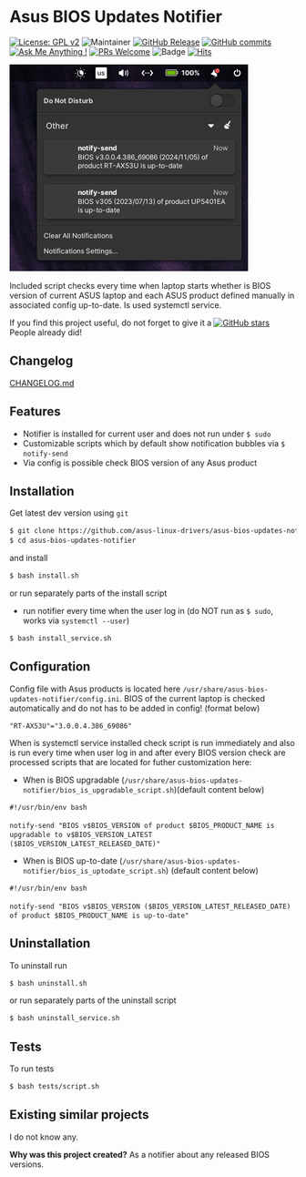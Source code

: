 # Asus BIOS Updates Notifier

[![License: GPL v2](https://img.shields.io/badge/License-GPLv2-blue.svg)](https://www.gnu.org/licenses/old-licenses/gpl-2.0.en.html)
![Maintainer](https://img.shields.io/badge/maintainer-ldrahnik-blue)
[![GitHub Release](https://img.shields.io/github/release/asus-linux-drivers/asus-bios-updates-notifier.svg?style=flat)](https://github.com/asus-linux-drivers/asus-bios-updates-notifier/releases)
[![GitHub commits](https://img.shields.io/github/commits-since/asus-linux-drivers/asus-bios-updates-notifier/v1.1.0.svg)](https://GitHub.com/asus-linux-drivers/asus-bios-updates-notifier/commit/)
[![Ask Me Anything !](https://img.shields.io/badge/Ask%20about-anything-1abc9c.svg)](https://github.com/asus-linux-drivers/asus-bios-updates-notifier/issues/new/choose)
[![PRs Welcome](https://img.shields.io/badge/PRs-welcome-brightgreen.svg?style=flat-square)](http://makeapullrequest.com)
![Badge](https://hitscounter.dev/api/hit?url=https%3A%2F%2Fgithub.com%2Fasus-linux-drivers%2Fasus-bios-updates-notifier&label=Visitors&icon=suit-heart-fill&color=%23e35d6a)
[![Hits](https://hits.seeyoufarm.com/api/count/incr/badge.svg?url=https%3A%2F%2Fgithub.com%2Fasus-linux-drivers%2Fasus-bios-updates-notifier&count_bg=%2379C83D&title_bg=%23555555&icon=&icon_color=%23E7E7E7&title=hits&edge_flat=false)](https://hits.seeyoufarm.com)

![preview](preview.png)

Included script checks every time when laptop starts whether is BIOS version of current ASUS laptop and each ASUS product defined manually in associated config up-to-date. Is used systemctl service.

If you find this project useful, do not forget to give it a [![GitHub stars](https://img.shields.io/github/stars/asus-linux-drivers/asus-bios-updates-notifier.svg?style=social&label=Star&maxAge=2592000)](https://github.com/asus-linux-drivers/asus-bios-updates-notifier/stargazers) People already did!

## Changelog

[CHANGELOG.md](CHANGELOG.md)

## Features

- Notifier is installed for current user and does not run under `$ sudo`
- Customizable scripts which by default show notification bubbles via `$ notify-send`
- Via config is possible check BIOS version of any Asus product

## Installation

Get latest dev version using `git`

```bash
$ git clone https://github.com/asus-linux-drivers/asus-bios-updates-notifier
$ cd asus-bios-updates-notifier
```

and install

```bash
$ bash install.sh
```

or run separately parts of the install script

- run notifier every time when the user log in (do NOT run as `$ sudo`, works via `systemctl --user`)

```bash
$ bash install_service.sh
```

## Configuration

Config file with Asus products is located here `/usr/share/asus-bios-updates-notifier/config.ini`. BIOS of the current laptop is checked automatically and do not has to be added in config! (format below)

```
"RT-AX53U"="3.0.0.4.386_69086"
```

When is systemctl service installed check script is run immediately and also is run every time when user log in and after every BIOS version check are processed scripts that are located for futher customization here:

- When is BIOS upgradable (`/usr/share/asus-bios-updates-notifier/bios_is_upgradable_script.sh`)(default content below)

```
#!/usr/bin/env bash

notify-send "BIOS v$BIOS_VERSION of product $BIOS_PRODUCT_NAME is upgradable to v$BIOS_VERSION_LATEST ($BIOS_VERSION_LATEST_RELEASED_DATE)"
```

- When is BIOS up-to-date (`/usr/share/asus-bios-updates-notifier/bios_is_uptodate_script.sh`) (default content below)

```
#!/usr/bin/env bash

notify-send "BIOS v$BIOS_VERSION ($BIOS_VERSION_LATEST_RELEASED_DATE) of product $BIOS_PRODUCT_NAME is up-to-date"
```

## Uninstallation

To uninstall run

```bash
$ bash uninstall.sh
```

or run separately parts of the uninstall script

```bash
$ bash uninstall_service.sh
```

## Tests

To run tests

```bash
$ bash tests/script.sh
```

## Existing similar projects

I do not know any.

**Why was this project created?** As a notifier about any released BIOS versions.
